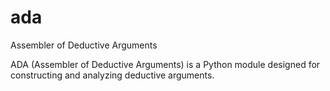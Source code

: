 # ada
Assembler of Deductive Arguments

ADA (Assembler of Deductive Arguments) is a Python module designed for constructing and analyzing deductive arguments.
